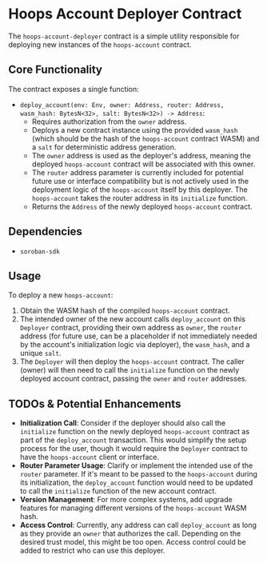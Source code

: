 # Hoops Account Deployer Contract

The `hoops-account-deployer` contract is a simple utility responsible for deploying new instances of the `hoops-account` contract.

## Core Functionality

The contract exposes a single function:

*   `deploy_account(env: Env, owner: Address, router: Address, wasm_hash: BytesN<32>, salt: BytesN<32>) -> Address`:
    *   Requires authorization from the `owner` address.
    *   Deploys a new contract instance using the provided `wasm_hash` (which should be the hash of the `hoops-account` contract WASM) and a `salt` for deterministic address generation.
    *   The `owner` address is used as the deployer's address, meaning the deployed `hoops-account` contract will be associated with this owner.
    *   The `router` address parameter is currently included for potential future use or interface compatibility but is not actively used in the deployment logic of the `hoops-account` itself by this deployer. The `hoops-account` takes the router address in its `initialize` function.
    *   Returns the `Address` of the newly deployed `hoops-account` contract.

## Dependencies

*   `soroban-sdk`

## Usage

To deploy a new `hoops-account`:

1.  Obtain the WASM hash of the compiled `hoops-account` contract.
2.  The intended owner of the new account calls `deploy_account` on this `Deployer` contract, providing their own address as `owner`, the `router` address (for future use, can be a placeholder if not immediately needed by the account's initialization logic via deployer), the `wasm_hash`, and a unique `salt`.
3.  The `Deployer` will then deploy the `hoops-account` contract. The caller (owner) will then need to call the `initialize` function on the newly deployed account contract, passing the `owner` and `router` addresses.

## TODOs & Potential Enhancements

*   **Initialization Call**: Consider if the deployer should also call the `initialize` function on the newly deployed `hoops-account` contract as part of the `deploy_account` transaction. This would simplify the setup process for the user, though it would require the `Deployer` contract to have the `hoops-account` client or interface.
*   **Router Parameter Usage**: Clarify or implement the intended use of the `router` parameter. If it's meant to be passed to the `hoops-account` during its initialization, the `deploy_account` function would need to be updated to call the `initialize` function of the new account contract.
*   **Version Management**: For more complex systems, add upgrade features for managing different versions of the `hoops-account` WASM hash.
*   **Access Control**: Currently, any address can call `deploy_account` as long as they provide an `owner` that authorizes the call. Depending on the desired trust model, this might be too open. Access control could be added to restrict who can use this deployer.
